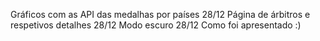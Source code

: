 Gráficos com as API das medalhas por países 28/12
Página de árbitros e respetivos detalhes 28/12
Modo escuro 28/12
Como foi apresentado :)
